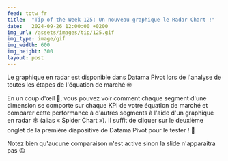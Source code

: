 ```yaml
---
feed: totw_fr
title:  "Tip of the Week 125: Un nouveau graphique le Radar Chart !"
date:   2024-09-26 12:00:00 +0200
img_url: /assets/images/tip/125.gif
img_type: image/gif
img_width: 600
img_height: 300
layout: post
---
```


Le graphique en radar est disponible dans Datama Pivot lors de l'analyse de toutes les étapes de l'équation de marché 🤓  

En un coup d'œil 👀, vous pouvez voir comment chaque segment d'une dimension se comporte sur chaque KPI de votre équation de marché et comparer cette performance à d'autres segments à l'aide d'un graphique en radar 🕸️ (alias « Spider Chart »). Il suffit de cliquer sur le deuxième onglet de la première diapositive de Datama Pivot pour le tester ! 🧪  

Notez bien qu'aucune comparaison n'est active sinon la slide n'apparaitra pas 😉
